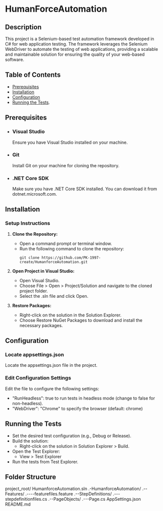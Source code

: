 # HumanForceAutomation

## Description
This project is a Selenium-based test automation framework developed in C# for web application testing. The framework leverages the Selenium WebDriver to automate the testing of web applications, providing a scalable and maintainable solution for ensuring the quality of your web-based software.

## Table of Contents
- [Prerequisites](#prerequisites)
- [Installation](#installation)
- [Configuration](#configuration)
- [Running the Tests](#running-the-tests).


## Prerequisites
- ### Visual Studio
  Ensure you have Visual Studio installed on your machine.
- ### Git
  Install Git on your machine for cloning the repository.
- ### .NET Core SDK
  Make sure you have .NET Core SDK installed. You can download it from dotnet.microsoft.com.

## Installation
### Setup Instructions
1. **Clone the Repository:**
   - Open a command prompt or terminal window.
   - Run the following command to clone the repository:
     ```
     git clone https://github.com/PK-1997-create/HumanforceAutomation.git
     ```

2. **Open Project in Visual Studio:**
   - Open Visual Studio.
   - Choose File > Open > Project/Solution and navigate to the cloned project folder.
   - Select the .sln file and click Open.

3. **Restore Packages:**
   - Right-click on the solution in the Solution Explorer.
   - Choose Restore NuGet Packages to download and install the necessary packages.

## Configuration
### Locate appsettings.json
Locate the appsettings.json file in the project.

### Edit Configuration Settings
Edit the file to configure the following settings:
- "RunHeadless": true to run tests in headless mode (change to false for non-headless).
- "WebDriver": "Chrome" to specify the browser (default: chrome)

## Running the Tests
- Set the desired test configuration (e.g., Debug or Release).
- Build the solution:
  - Right-click on the solution in Solution Explorer > Build.
- Open the Test Explorer:
  - View > Test Explorer
- Run the tests from Test Explorer.

## Folder Structure
project_root/
HumanforceAutomation.sln
.-HumanforceAutomation/
.--Features/
.----featurefiles.feature
.--StepDefinitions/
.---stepdefinitionfiles.cs
.--PageObjects/
.---Page.cs
AppSettings.json
README.md
